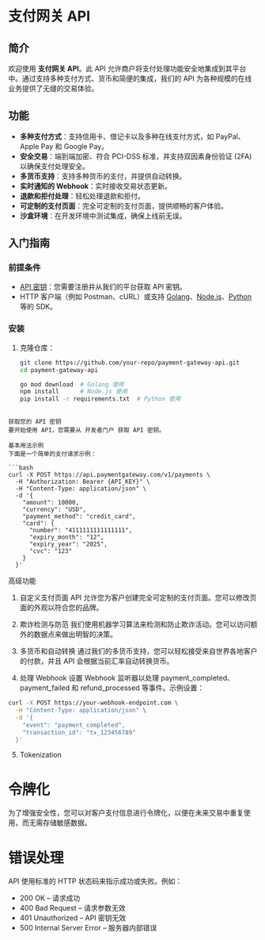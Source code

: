# 支付网关 API

## 简介

欢迎使用 **支付网关 API**。此 API 允许商户将支付处理功能安全地集成到其平台中。通过支持多种支付方式、货币和简便的集成，我们的 API 为各种规模的在线业务提供了无缝的交易体验。

## 功能

- **多种支付方式**：支持信用卡、借记卡以及多种在线支付方式，如 PayPal、Apple Pay 和 Google Pay。
- **安全交易**：端到端加密、符合 PCI-DSS 标准，并支持双因素身份验证 (2FA) 以确保支付处理安全。
- **多货币支持**：支持多种货币的支付，并提供自动转换。
- **实时通知的 Webhook**：实时接收交易状态更新。
- **退款和拒付处理**：轻松处理退款和拒付。
- **可定制的支付页面**：完全可定制的支付页面，提供顺畅的客户‏‎‏‎‏‎‏‏‏‎‎‏‎‏‏‎‏‎‎‎‎‏‎‏‏‎‏‎‏‏‎‏‏‏‎‎‎‏‏‎‏‎‎‏‏‎‎‏‏‎‏‏‎‏‏‏‏‎‎‏‏‎‎‎‏‎‏‎‏‎‏‎‏‎‏‎‏‎‎‎‏‎‏‏‎‎‎‏‏‎‎‎‏‏‏‏‏‎‏‏‏‎‎‏‏‎‎‏‎‏‏‏‏‎‏‏‏‎‏‎‏‏‎‏‎‎‎‎体验。
- **沙盒环境**：在开发环境中测试集成，确保上线前无误。

## 入门指南

### 前提条件

- [API 密钥](#获取您的-api-密钥)：您需要注册并从我们的平台获取 API 密钥。
- HTTP 客户端（例如 Postman、cURL）或支持 [Golang](https://golang.org)、[Node.js](https://nodejs.org)、[Python](https://www.python.org) 等的 SDK。

### 安装

1. 克隆仓库：
   ```bash
   git clone https://github.com/your-repo/payment-gateway-api.git
   cd payment-gateway-api

   go mod download  # Golang 使用
   npm install      # Node.js 使用
   pip install -r requirements.txt  # Python 使用
```

获取您的 API 密钥
要开始使用 API，您需要从 开发者门户 获取 API 密钥。

基本用法示例
下面是一个简单的支付请求示例：

```bash
curl -X POST https://api.paymentgateway.com/v1/payments \
  -H "Authorization: Bearer {API_KEY}" \
  -H "Content-Type: application/json" \
  -d '{
    "amount": 10000,
    "currency": "USD",
    "payment_method": "credit_card",
    "card": {
      "number": "4111111111111111",
      "expiry_month": "12",
      "expiry_year": "2025",
      "cvc": "123"
    }
  }'
```

高级功能
1. 自定义支付页面
API 允许您为客户创建完全可定制的支付页面。您可以修改页面的外观以符合您的品牌。

2. 欺诈检测与防范
我们使用机器学习算法来检测和防止欺诈活动。您可以访问额外的数据点来做出明智的决策。

3. 多货币和自动转换
通过我们的多货币支持，您可以轻松接受来自世界各地客户的付款，并且 API 会根据当前汇率自动转换货币。

4. 处理 Webhook
设置 Webhook 监听器以处理 payment_completed、payment_failed 和 refund_processed 等事件。示例设置：

```bash
curl -X POST https://your-webhook-endpoint.com \
  -H "Content-Type: application/json" \
  -d '{
    "event": "payment_completed",
    "transaction_id": "tx_123456789"
  }'

   ```

5. Tokenization
# 令牌化
为了增强安全性，您可以对客户支付信息进行令牌化，以便在未来交易中重复使用，而无需存储敏感数据。

# 错误处理
API 使用标准的 HTTP 状态码来指示成功或失败。例如：

- 200 OK – 请求成功
- 400 Bad Request – 请求参数无效
- 401 Unauthorized – API 密钥无效
- 500 Internal Server Error – 服务器内部错误
